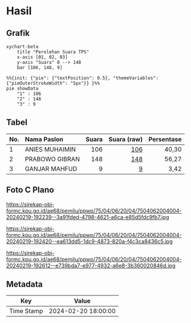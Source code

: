# Hasil

## Grafik

```mermaid
xychart-beta
    title "Perolehan Suara TPS"
    x-axis [01, 02, 03]
    y-axis "Suara" 0 --> 148
    bar [106, 148, 9]
```

```mermaid
%%{init: {"pie": {"textPosition": 0.5}, "themeVariables": {"pieOuterStrokeWidth": "5px"}} }%%
pie showData
    "1" : 106
    "2" : 148
    "3" : 9
```

## Tabel

| No. | Nama Paslon    | Suara | Suara (raw) | Persentase |
|:--- |:-------------- | -----:| -----------:| ----------:|
| 1   | ANIES MUHAIMIN | 106   | [106][p-1]  | 40,30      |
| 2   | PRABOWO GIBRAN | 148   | [148][p-2]  | 56,27      |
| 3   | GANJAR MAHFUD  | 9     | [9][p-3]    | 3,42       |


[p-1]: https://github.com/gigit-pemilu/pemilu-2024-75-gorontalo/blob/main/pilpres/hitung-suara/sub/75-gorontalo/sub/04-pohuwato/sub/06-patilanggio/sub/2004-manawa/sub/004-tps/sub/paslon-1.txt
[p-2]: https://github.com/gigit-pemilu/pemilu-2024-75-gorontalo/blob/main/pilpres/hitung-suara/sub/75-gorontalo/sub/04-pohuwato/sub/06-patilanggio/sub/2004-manawa/sub/004-tps/sub/paslon-2.txt
[p-3]: https://github.com/gigit-pemilu/pemilu-2024-75-gorontalo/blob/main/pilpres/hitung-suara/sub/75-gorontalo/sub/04-pohuwato/sub/06-patilanggio/sub/2004-manawa/sub/004-tps/sub/paslon-3.txt

## Foto C Plano

https://sirekap-obj-formc.kpu.go.id/ae68/pemilu/ppwp/75/04/06/20/04/7504062004004-20240219-192239--3a91fded-4798-4621-a6ca-e85d5fdc9fb7.jpg

https://sirekap-obj-formc.kpu.go.id/ae68/pemilu/ppwp/75/04/06/20/04/7504062004004-20240219-192420--ea613dd5-1dc9-4873-820a-f4c3ca8436c5.jpg

https://sirekap-obj-formc.kpu.go.id/ae68/pemilu/ppwp/75/04/06/20/04/7504062004004-20240219-192612--e739bda7-e977-4932-a6e8-3b360020846d.jpg


## Metadata

| Key        | Value               |
| ---------- | ------------------- |
| Time Stamp | 2024-02-20 18:00:00 |



